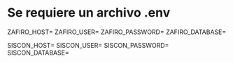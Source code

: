 # Se requiere un archivo .env
ZAFIRO_HOST=
ZAFIRO_USER=
ZAFIRO_PASSWORD=
ZAFIRO_DATABASE=

SISCON_HOST=
SISCON_USER=
SISCON_PASSWORD=
SISCON_DATABASE=